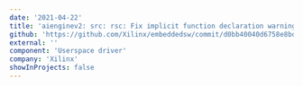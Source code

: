 ```yaml
---
date: '2021-04-22'
title: 'aienginev2: src: rsc: Fix implicit function declaration warning'
github: 'https://github.com/Xilinx/embeddedsw/commit/d0bb40040d6758e8bd2694597bcf8b09dfca6583'
external: ''
component: 'Userspace driver'
company: 'Xilinx'
showInProjects: false
---
```

